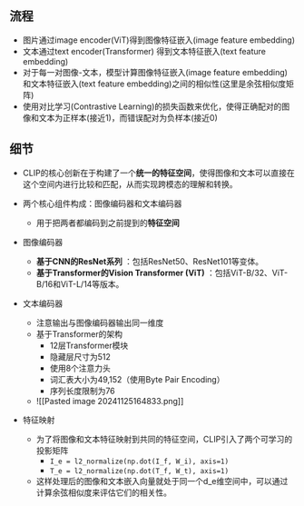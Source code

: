 ## 流程

- 图片通过image encoder(ViT)得到图像特征嵌入(image feature embedding)
- 文本通过text encoder(Transformer) 得到文本特征嵌入(text feature embedding)
- 对于每一对图像-文本，模型计算图像特征嵌入(image feature embedding)和文本特征嵌入(text feature embedding)之间的相似性(这里是余弦相似度矩阵)
- 使用对比学习(Contrastive Learning)的损失函数来优化，使得正确配对的图像和文本为正样本(接近1)，而错误配对为负样本(接近0)

## 细节

- CLIP的核心创新在于构建了一个**统一的特征空间**，使得图像和文本可以直接在这个空间内进行比较和匹配，从而实现跨模态的理解和转换。
- 两个核心组件构成：图像编码器和文本编码器
	- 用于把两者都编码到之前提到的**特征空间**

- 图像编码器
	- **基于CNN的ResNet系列** ：包括ResNet50、ResNet101等变体。
	- **基于Transformer的Vision Transformer (ViT)** ：包括ViT-B/32、ViT-B/16和ViT-L/14等版本。
- 文本编码器
	- 注意输出与图像编码器输出同一维度
	- 基于Transformer的架构
		- 12层Transformer模块
		- 隐藏层尺寸为512
		- 使用8个注意力头
		- 词汇表大小为49,152（使用Byte Pair Encoding）
		- 序列长度限制为76
	- ![[Pasted image 20241125164833.png]]
- 特征映射
	- 为了将图像和文本特征映射到共同的特征空间，CLIP引入了两个可学习的投影矩阵
		- `I_e = l2_normalize(np.dot(I_f, W_i), axis=1)`
		- `T_e = l2_normalize(np.dot(T_f, W_t), axis=1)`
	- 这样处理后的图像和文本嵌入向量就处于同一个d_e维空间中，可以通过计算余弦相似度来评估它们的相关性。



